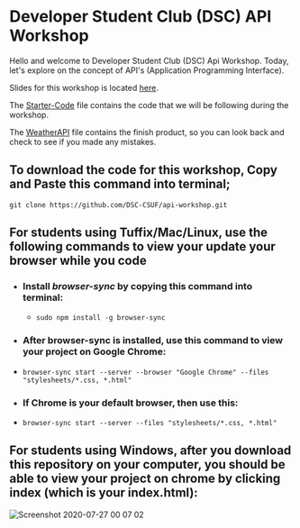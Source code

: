 # Developer Student Club (DSC) API Workshop

Hello and welcome to Developer Student Club (DSC) Api Workshop. Today, let's explore on the concept of API's (Application Programming Interface).

Slides for this workshop is located [here](https://docs.google.com/presentation/d/1n534cOfTUncHwR44fZR5vChqKCD8tLFvMx8ZlVwDzPs/edit).

The [Starter-Code](https://github.com/DSC-CSUF/api-workshop/tree/master/Starter-Code) file contains the code that we will be following during the workshop.

The [WeatherAPI](https://github.com/DSC-CSUF/api-workshop/tree/master/WeatherAPI) file contains the finish product, so you can look back and check to see if you made any mistakes.

## To download the code for this workshop, Copy and Paste this command into terminal;

`git clone https://github.com/DSC-CSUF/api-workshop.git`

## For students using Tuffix/Mac/Linux, use the following commands to view your update your browser while you code

* ### Install *browser-sync* by copying this command into terminal: 

  * `sudo npm install -g browser-sync`

* ### After browser-sync is installed, use this command to view your project on Google Chrome:
 * `browser-sync start --server --browser "Google Chrome" --files "stylesheets/*.css, *.html"`
 
 * ### If Chrome is your default browser, then use this:
  * `browser-sync start --server --files "stylesheets/*.css, *.html"`
  
  ## For students using Windows, after you download this repository on your computer, you should be able to view your project on chrome by clicking index (which is your index.html):
![Screenshot 2020-07-27 00 07 02](https://user-images.githubusercontent.com/55200206/88515938-56226380-cfa1-11ea-9aa5-77f017f755bc.png)



